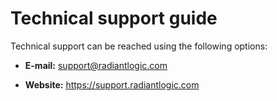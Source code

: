 # Technical support guide

Technical support can be reached using the following options:

- **E-mail:** <support@radiantlogic.com>

- **Website:** <https://support.radiantlogic.com>
